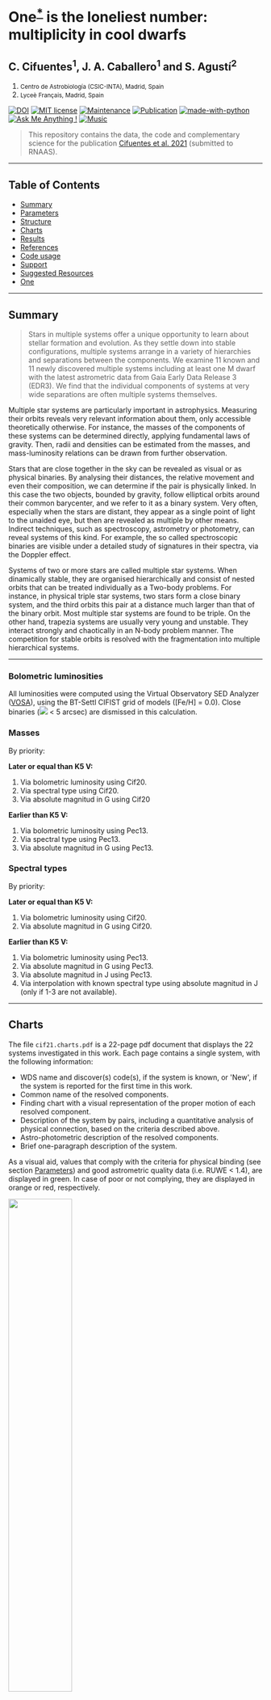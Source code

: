 # One<sup>[*](#one)</sup> is the loneliest number: multiplicity in cool dwarfs
## C. Cifuentes<sup>1</sup>, J. A. Caballero<sup>1</sup> and S. Agustí<sup>2</sup>

1. <small id="f1">Centro de Astrobiología (CSIC-INTA), Madrid, Spain</small>
2. <small id="f2">Lyceè Français, Madrid, Spain</small>

<a href="https://zenodo.org/badge/latestdoi/329311083"><img src="https://zenodo.org/badge/329311083.svg" alt="DOI"></a>
[![MIT license](https://img.shields.io/badge/License-MIT-blue.svg)](https://lbesson.mit-license.org/)
[![Maintenance](https://img.shields.io/badge/Maintained%3F-yes-green.svg)](https://GitHub.com/Naereen/StrapDown.js/graphs/commit-activity)
[![Publication](https://img.shields.io/badge/Published%3F-no-orange.svg)]()
[![made-with-python](https://img.shields.io/badge/Made%20with-Python-1f425f.svg)](https://www.python.org/)
[![Ask Me Anything !](https://img.shields.io/badge/Ask%20me-anything-1abc9c.svg)](https://GitHub.com/ccifuentesr)
[![Music](https://img.shields.io/badge/Music%3F-yes-green.svg)](https://www.youtube.com/watch?v=DYzY7-V5vxY)

> This repository contains the data, the code and complementary science for the publication <a href="#" target="_blank">Cifuentes et al. 2021</a> (submitted to RNAAS).

---

## Table of Contents

- [Summary](#summary)
- [Parameters](#parameters)
- [Structure](#structure)
- [Charts](#charts)
- [Results](#results)
- [References](#references)
- [Code usage](#usage)
- [Support](#support)
- [Suggested Resources](#resources)
- [One](#one)

---

## Summary

> Stars in multiple systems offer a unique opportunity to learn about stellar formation and evolution. As they settle down into stable configurations, multiple systems arrange in a variety of hierarchies and separations between the components. We examine 11 known and 11 newly discovered multiple systems including at least one M dwarf with the latest astrometric data from Gaia Early Data Release 3 (EDR3). We find that the individual components of systems at very wide separations are often multiple systems themselves.

Multiple star systems are particularly important in astrophysics.
Measuring their orbits reveals very relevant information about them, only accessible theoretically otherwise.
For instance, the masses of the components of these systems can be determined directly, applying fundamental laws of gravity.
Then, radii and densities can be estimated from the masses, and mass-luminosity relations can be drawn from further observation.

Stars that are close together in the sky can be revealed as visual or as physical binaries.
By analysing their distances, the relative movement and even their composition, we can determine if the pair is physically linked.
In this case the two objects, bounded by gravity, follow elliptical orbits around their common barycenter, and we refer to it as a binary system.
Very often, especially when the stars are distant, they appear as a single point of light to the unaided eye, but then are revealed as multiple by other means.
Indirect techniques, such as spectroscopy, astrometry or photometry, can reveal systems of this kind.
For example, the so called spectroscopic binaries are visible under a detailed study of signatures in their spectra, via the Doppler effect.

Systems of two or more stars are called multiple star systems.
When dinamically stable, they are organised hierarchically and consist of nested orbits that can be treated individually as a Two-body problems. 
For instance, in physical triple star systems, two stars form a close binary system, and the third orbits this pair at a distance much larger than that of the binary orbit.
Most multiple star systems are found to be triple.
On the other hand, trapezia systems are usually very young and unstable.
They interact strongly and chaotically in an N-body problem manner. 
The competition for stable orbits is resolved with the fragmentation into multiple hierarchical systems.

---

### Bolometric luminosities

All luminosities were computed using the Virtual Observatory SED Analyzer (<a href="http://svo2.cab.inta-csic.es/theory/vosa/" target="_blank">VOSA</a>), using the BT-Settl CIFIST grid of models ([Fe/H] = 0.0). Close binaries (<img src="https://render.githubusercontent.com/render/math?math=\rho"> < 5 arcsec) are dismissed in this calculation.

### Masses

By priority:

**Later or equal than K5 V:**
1. Via bolometric luminosity using Cif20.
2. Via spectral type using Cif20.
3. Via absolute magnitud in G using Cif20 

**Earlier than K5 V:**
1. Via bolometric luminosity using Pec13.
2. Via spectral type using Pec13.
3. Via absolute magnitud in G using Pec13.

### Spectral types

By priority:

**Later or equal than K5 V:**
1. Via bolometric luminosity using Cif20.
2. Via absolute magnitud in G using Cif20.
	
**Earlier than K5 V:**
1. Via bolometric luminosity using Pec13.
2. Via absolute magnitud in G using Pec13.
3. Via absolute magnitud in J using Pec13.
4. Via interpolation with known spectral type using absolute magnitud in J (only if 1-3 are not available).

---

## Charts

The file `cif21.charts.pdf` is a 22-page pdf document that displays the 22 systems investigated in this work.
Each page contains a single system, with the following information:

- WDS name and discover(s) code(s), if the system is known, or 'New', if the system is reported for the first time in this work.
- Common name of the resolved components.
- Finding chart with a visual representation of the proper motion of each resolved component.
- Description of the system by pairs, including a quantitative analysis of physical connection, based on the criteria described above. 
- Astro-photometric description of the resolved components.   
- Brief one-paragraph description of the system.

As a visual aid, values that comply with the criteria for physical binding (see section [Parameters](#parameters)) and good astrometric quality data (i.e. RUWE < 1.4), are displayed in green. In case of poor or not complying, they are displayed in orange or red, respectively.

<p float="center">
 <img src="https://github.com/ccifuentesr/cif21-multiplicity/blob/main/chart_example.png" width="50%" />
</p>

---

## Structure

### Directories

- Directory ./: Stores all the files detailed below, including the master table (`cif21.multiplicity.csv`). [19 files, 54 MB]

### Files

The complete list of files and their description goes as follows:

| File | Type | Description | 
| --- | --- | --- | 
| `cif21.multiplicity.csv` | Main table | The master table as described below |
| `Mamajek_Pec13.csv` | Input  | Tabular data from <a href="https://ui.adsabs.harvard.edu/abs/2013ApJS..208....9P/abstract" target="_blank">Pecaut & Mamajek (2013)</a> |
| `KO6AB.csv` | Input | Positions during 11 epochs (1953-2015) for the system KO6 AB |
| `cif21.charts.pdf` | Code | Obtains the separation as a function of time spanning several epochs (e.g. `KO6AB.csv`) |
| `cif21.charts.py` | Code | Preliminar LaTeX chart for describing multiple systems |
| `cif21.dphot.py` | Code |  Photometric distance formulas using _G_ and _J_ magnitudes (Table 5 in <a href="https://ui.adsabs.harvard.edu/abs/2020A%26A...642A.115C/abstract" target="_blank">Cifuentes et al. 2020</a>) |
| `cif21.MR.py` | Code | Radii and masses from Stefan-Boltzmann and <a href="https://ui.adsabs.harvard.edu/abs/2019A%26A...625A..68S/abstract" target="_blank">Schweitzer et al. (2019)</a> |
| `cif21.params.py` | Code | Computes parameters to decide on the multiplicity of a system (see section [Parameters](#parameters)) |
| `cif21.plots.py` | Code | Produces the figures shown in section [Results](#results) |
| `cif21.rho_epochs.py` | Code | Obtains the separation as a function of time spanning several epochs (e.g. `KO6AB.csv`, see section [Results](#results)) |
| `*.png` | Images | Image files included in section [Results](#results) |


### The master table

`cif21.multiplicity.csv` contains **53** rows and **108** columns. It is stored in the root directory and can be manipulated separately with tabular data management software such as <a href="http://www.star.bris.ac.uk/~mbt/topcat/" target="_blank">TOPCAT</a>.

**Row-by-row description of `cif21.multiplicity.csv`.**

|	ID	|	Name	|	Units	|	Description	|	Annotations
|	---	|	---	|	---	|	---	|	---
|		|	ID_System	|	-	|	System identifier	|	
|		|	ID_Star	|	-	|	Star identifier 	|	Non-resolved spectroscopic binaries are identified with a single ID.
|		|	Component	|	-	|	Component identifier from this work	|	Alphabetic designation of the components (A is the primary). The use of lowercases designates instances where later observations have revealed a closer companion, such as spectroscopic pairs (e.g. Aab). Componentes are named based on its apparent magnitude in G.
|		|	Name	|	-	|	Discovery or most common name 	|	
|		|	RA_J2015	|	hms	|	Right ascension (J2016.0 epoch)	|	In equinox J2000, from Gaia EDR3.
|		|	DE_J2015	|	dms	|	Declination (J2016.0 epoch)	|	In equinox J2000, from Gaia EDR3.
|		|	Koenigstuhl	|	-	|	Star identifier (JHHMMm+DDdAAA)	|	Königstuhl designation (KO N, se the works by J. A. Caballero).
|		|	Karmn	|	-	|	Star identifier (JHHMMm+DDdAAA)	|	Carmencita identifier (JHHMMm+DDdAAA, Cortés-Contreras et al. 2016).
|		|	SpT	|	-	|	Spectral type 	|	When estimated, lowercase is used (e.g. m3 V).
|		|	SpTnum	|	-	|	Spectral type in numerical format 	|	SpTnum = -2.0 for K5V ; -1.0 for K7V ; 0.0 for M0.0V ; 0.5 for M0.5V ; ... ; 10.0 for L0.0 ; 10.5 for L0.5 ; etc.
|		|	SpT_ref	|	-	|	Reference for the spectral type 	|	See references after this table.
|		|	Discoverer	|	-	|	Reference for the discoverer	|	See references after this table.
|		|	WDS_name	|	-	|	WDS name (based on J2000 position)	|	See Component annotation.
|		|	WDS_disc	|	-	|	Discoverer Code (1 to 4 letters) and Number	|	Originally 3 letters represent the discoverer; an additional 'A' denotes an appendix, 'B' a second appendix, e.g. in the lists of F. Struve: STF1004 is the 1004th system in the main list, STFA 11 is the 11th system of the first appendix, STFB 12 is the 12th system of the second appendix, etc (from WDS).
|		|	WDS_comp	|	-	|	Component identifier from WDS	|	Components when more than 2
|		|	Teff	|	K	|	Effective temperature from VOSA	|	BT-Settl CIFIST grid of synthetic spectra uncertainties are 50 K for Teff (25 K for Teff <= 2400 K).
|		|	logg	|	-	|	Surface gravity from VOSA	|	BT-Settl CIFIST grid of synthetic spectra uncertainties are 0.5 dex for logg.
|		|	Lbol	|	solLum	|	Bolometric luminosity from VOSA 	|	BT-Settl CIFIST grid of synthetic spectra metallicity is fixed to solar.
|		|	Lberr	|	solLum	|	Bolometric luminosity error from VOSA 	|	BT-Settl CIFIST grid of synthetic spectra metallicity is fixed to solar.
|		|	Mass_Lbol	|	solMass	|	Stellar mass computed from Lbol	|	Using the Mass vs. Lbol relation from <a href="https://ui.adsabs.harvard.edu/abs/2013ApJS..208....9P/abstract" target="_blank">Pecaut et al. 2013</a> (hotter than F7 V) and <a href="https://ui.adsabs.harvard.edu/abs/2020A%26A...642A.115C/abstract" target="_blank">Cifuentes et al. 2020</a> (cooler than K5 V).
|		|	Mass_MG	|	solMass	|	Stellar mass computed from MG	|	Using the Mass vs. MG relation from <a href="https://ui.adsabs.harvard.edu/abs/2013ApJS..208....9P/abstract" target="_blank">Pecaut et al. 2013</a> (hotter than F7 V) and <a href="https://ui.adsabs.harvard.edu/abs/2020A%26A...642A.115C/abstract" target="_blank">Cifuentes et al. 2020</a> (cooler than K5 V).
|		|	Mass_A	|	solMass	|	Stellar mass adopted for the A component	|	
|		|	Mass_B	|	solMass	|	Stellar mass adopted for the B component	|	
|		|	Mass_C	|	solMass	|	Stellar mass adopted for the C component	|	
|		|	ra_A	|	deg	|	Right ascension (J2016.0 epoch) for A	|	
|		|	ra_B	|	deg	|	Right ascension (J2016.0 epoch) for B	|	
|		|	ra_C	|	deg	|	Right ascension (J2016.0 epoch) for C	|	
|		|	dec_A	|	deg	|	Declination (J2016.0 epoch) for A	|	
|		|	dec_B	|	deg	|	Declination (J2016.0 epoch) for A	|	
|		|	dec_C	|	deg	|	Declination (J2016.0 epoch) for A	|	
|		|	pmra_A	|	mas a-1	|	Proper motion in Right Ascension for A	|	
|		|	pmra_B	|	mas a-1	|	Proper motion in Right Ascension for B	|	
|		|	pmra_C	|	mas a-1	|	Proper motion in Right Ascension for C	|	
|		|	pmdec_A	|	mas a-1	|	Proper motion in Declination for A	|	
|		|	pmdec_B	|	mas a-1	|	Proper motion in Declination for B	|	
|		|	pmdec_C	|	mas a-1	|	Proper motion in Declination for C	|	
|		|	d_A	|	pc	|	Distance for A component	|	
|		|	d_B	|	pc	|	Distance for B component	|	
|		|	d_C	|	pc	|	Distance for C component	|	
|		|	rho_AB	|	arcsec	|	Angular separation between A and B components	|	
|		|	rho_AC	|	arcsec	|	Angular separation between A and C components	|	
|		|	theta_AB	|	deg	|	Position angle between A and B components	|	
|		|	theta_AC	|	deg	|	Position angle between A and C components	|	
|		|	muratio_AB	|	-	|	mu ratio between A and B	|	As described by Mon18.
|		|	muratio_AC	|	-	|	mu ratio between A and C	|	As described by Mon18.
|		|	deltaPA_AB	|	deg	|	Difference of positional angle between A and B	|	As described by Mon18.
|		|	deltaPA_AC	|	deg	|	Difference of positional angle between A and C	|	As described by Mon18.
|		|	deltad_AB	|	-	|	Distance ratio between A and B	|	Described as <img src="https://render.githubusercontent.com/render/math?math=d_A-d_B/d_A"> .
|		|	deltad_AC	|	-	|	Distance ratio between A and C	|	Described as <img src="https://render.githubusercontent.com/render/math?math=\Delta d/d_A">.
|		|	s_AB	|	au	|	Projected physical separation between A and B	|	
|		|	s_AC	|	au	|	Projected physical separation between A and C	|	
|		|	Ug_AB	|	1E33 J	|	Binding energy between A and B	|	
|		|	Ug_AC	|	1E33 J	|	Binding energy between A and C	|	
|		|	Porb_AB	|	a	|	Orbital period of A and B	|	
|		|	Porb_AC	|	a	|	Orbital period of A and C	|	
|		|	gaia_id	|	-	|	Gaia identification number	|	
|		|	ra	|	deg	|	Right ascension (J2016.0 epoch)	|	
|		|	ra_error	|	deg	|	Right ascension error (J2016.0 epoch)	|	
|		|	dec	|	deg	|	Declination (J2016.0 epoch)	|	
|		|	dec_error	|	deg	|	Declination error (J2016.0 epoch)	|	
|		|	parallax	|	mas	|	Parallax 	|	
|		|	parallax_error	|	mas	|	Parallax error 	|	
|		|	d_pc	|	pac	|	Distance 	|	
|		|	ed_pc	|	pac	|	Distance error 	|	
|		|	parallax_ref	|	-	|	Reference for the parallax 	|	
|		|	pm	|	mas a-1	|	Total proper motion 	|	
|		|	pmra	|	mas a-1	|	Proper motion in Right Ascension	|	
|		|	pmra_error	|	mas a-1	|	Proper motion error in Right Ascension	|	
|		|	pmdec	|	mas a-1	|	Proper motion in Declination	|	
|		|	pmdec_error	|	mas a-1	|	Proper motion error in Declination	|	
|		|	pm_ref	|	mas a-1	|	Reference for the proper motion	|	
|		|	ruwe	|	-	|	Re-normalised Unit Weight Error	|	See https://www.cosmos.esa.int/web/gaia/dr2-known-issues
|		|	phot_g_mean_mag	|	mag	|	*Gaia* EDR3 *G* magnitude	|	
|		|	phot_g_mean_mag_error	|	mag	|	*Gaia* EDR3 *G* magnitude error	|	
|		|	phot_bp_mean_mag	|	mag	|	*Gaia* EDR3 *BP* magnitude	|	
|		|	phot_bp_mean_mag_error	|	mag	|	*Gaia* EDR3 *BP* magnitude error	|	
|		|	phot_rp_mean_mag	|	mag	|	*Gaia* EDR3 *RP* magnitude	|	
|		|	phot_rp_mean_mag_error	|	mag	|	*Gaia* EDR3 *RP* magnitude error	|	
|		|	phot_bp_rp_excess_factor	|	mag	|	*BP*-*RP* excess factor	|	
|		|	radial_velocity	|	km s-1	|	Radial velocity	|	
|		|	radial_velocity_error	|	km s-1	|	Radial velocity error	|	
|		|	radial_velocity_ref	|	-	|	Radial velocity reference	|	
|		|	2MASS_id	|	-	|	2MASS identification number	|	
|		|	RAJ2000	|	deg	|	Right ascension (J2000 epoch)	|	
|		|	DEJ2000	|	deg	|	Declination (J2000 epoch)	|	
|		|	Jmag	|	mag	|	2MASS *J* magnitude	|	
|		|	e_Jmag	|	mag	|	2MASS *J* magnitude error	|	
|		|	Hmag	|	mag	|	2MASS *H* magnitude	|	
|		|	e_Hmag	|	mag	|	2MASS *H* magnitude error	|	
|		|	Kmag	|	mag	|	2MASS *Ks* magnitude	|	
|		|	e_Kmag	|	mag	|	2MASS *Ks* magnitude error	|	
|		|	Qfl	|	-	|	*JHKs* Photometric quality flag [ABCUXZ]	|	Three character flag, one character per band, that provides a summary of the net quality of the default photometry in each band (from 2MASS).
|		|	AllWISE	|	-	|	WISE identificator	|	WISE All-Sky Release Catalog name, based on J2000 position
|		|	W1mag	|	mag	|	WISE *W1* magnitude	|	
|		|	e_W1mag	|	mag	|	WISE *W1* magnitude error	|	
|		|	W2mag	|	mag	|	WISE *W2* magnitude	|	
|		|	e_W2mag	|	mag	|	WISE *W2* magnitude error	|	
|		|	W3mag	|	mag	|	WISE *W3* magnitude	|	
|		|	e_W3mag	|	mag	|	WISE *W3* magnitude error	|	
|		|	W4mag	|	mag	|	WISE *W4* magnitude	|	
|		|	e_W4mag	|	mag	|	WISE *W4* magnitude error	|	
|		|	qph	|	-	|	*W1W2W3W4* Photometric quality flag [ABCUXZ]	|	Four character flag, one character per band [W1/W2/W3/W4], that provides a shorthand summary of the quality of the profile-fit photometry measurement in each band, as derived from the measurement signal-to-noise ratio.

**Notes:** 
- Uncertainties in *Gaia* EDR3 photometry are computed from the associated bolometric flux and its error.
- In the description, 'B' (not *B*) should be read 'the closest component in multiple systems'. This apparent misnomer turns out to be convenient to designate a complete system in a single row of the table, with independence of the number of components.

---

## Results

<p float="center">
  <img src="https://github.com/ccifuentesr/cif21-multiplicity/blob/main/cif21_deltaPA_muratio.png" width="49%" />
  <img src="https://github.com/ccifuentesr/cif21-multiplicity/blob/main/cif21_d2_d1.png" width="49%" /> 
Left: <img src="https://render.githubusercontent.com/render/math?math=\mu"> ratio against proper motion position angle difference. Right: Distances comparison between primary and additional components. Crosses denote sources that do not satisfy the criteria for physical parity as described in this document.
</p>
<p float="center">
  <img src="https://github.com/ccifuentesr/cif21-multiplicity/blob/main/cif21_Ug_M.png" width="49%" />
  <img src="https://github.com/ccifuentesr/cif21-multiplicity/blob/main/cif21_MG_GJ.png" width="49%" /> 
Left: Binding energy against total mass. Right: Absolute magnitude <img src="https://render.githubusercontent.com/render/math?math=M_G"> against <img src="https://render.githubusercontent.com/render/math?math=G-J"> colour diagram. HD 134494 is a star that we re-classify as sub-giant, PYC J07311+4556 is a young candidate to the AB Doradus group, and LSPM J1633+0311S is a white dwarf.
</p>

### The case of Königstuhl 6 AB

LP 209-28 and LP 209-27 (KO6 AB) is a pair proposed as a binary system by <a href="https://ui.adsabs.harvard.edu/abs/2012Obs...132..252C/abstract" target="_blank">Caballero et al. 2012</a>. *Gaia* EDR3 introduces a notable dissimilarity in distance between components, accompanied by a good single-star model fitting (i.e. RUWE < 1.4). This means that we do not expect additional multiplicity in either component, and the difference in parallactic determination would not be the cause of close, unresolved companions. Therefore, we propose this system as a visual pair.

<p float="center">
  <img src="https://github.com/ccifuentesr/cif21-multiplicity/blob/main/KO6AB.png" width="80%" />
</p>

Additionally, measuring the projected separation, <img src="https://render.githubusercontent.com/render/math?math=\rho">, as a function of time for 10 epochs of observation available spanning 62 years (from March 16, 1953 to August 5, 2015), we find that the separation between the components increases in 0.248 arcsec, which implies 0.004 arcsec per year.

---

## References

The following are the bibliographic references in alphabetical order for the data used in this work.

### Spectral type

<a href="#"> </a>

| Reference | Bibcode |
| --- | --- |
| AF15 | <a href="#">2015A&A...577A.128A</a> |
| Bar14 | <a href="#">2014ApJ...794..143B</a> |
| Cab10 | <a href="#">2010A&A...520A..91C</a> |
| Can93 | <a href="#">1993yCat.3135....0C</a> |
| Cab07b | <a href="#">2007ApJ...667..520C</a> |
| Cif20 | <a href="#">2020A&A...642A.115C</a> |
| Clo02 | <a href="#">2002ApJ...567L..53C</a> |
| Cru03 | <a href="#">2003AJ....126.2421C</a> |
| Dhi10 | <a href="#">2010AJ....139.2566D</a> |
| Gau12 | <a href="#">2012MNRAS.427.2457G</a> |
| Gra03 | <a href="#">2003AJ....126.2048G</a> |
| Gra06 | <a href="#">2006AJ....132..161G</a> |
| Hou88 | <a href="#">1988MSS...C04....0H</a> |
| Hou99 | <a href="#">1999MSS...C05....0H</a> |
| Joh86 | <a href="#">1986ApJ...310..354J</a> |
| Joy49 | <a href="#">1949ApJ...109..231J</a> |
| Law08 | <a href="#">2008MNRAS.384..150L</a> |
| Lep13 | <a href="#">2013AJ....145..102L</a> |
| Mon18 | <a href="#">2018MNRAS.479.1332M</a> |
| New14 | <a href="#">2014AJ....147...20N</a> |
| Pec13 | <a href="#">2013ApJS..208....9P</a> |
| Rei08 | <a href="#">2008AJ....136.1290R</a> |
| Ria06 | <a href="#">2006AJ....132..866R</a> |
| Ste86 | <a href="#">1986AJ.....92..139S</a> |

### Discoverer

| Reference | Bibcode |
| --- | --- |
| Cab07a | <a href="#">2007A&A...462L..61C</a> (KO 1) |
| Cab07b | <a href="#">2007ApJ...667..520C</a> (KO 2 & KO 3) |
| Cab12a | <a href="#">2012Obs...132....1C</a> (KO 4) |
| Cab12b | <a href="#">2012Obs...132..176C</a> (KO 5) |
| Cab12c | <a href="#">2012Obs...132..252C</a> (KO 6) |
| Dhi10 | <a href="#">2010AJ....139.2566D</a> |
| Dun29 | <a href="#">1829MmRAS&3..257D</a> |
| Gau12 | <a href="#">2012MNRAS.427.2457G</a> |
| Gic61 | <a href="#">1961LowOB...5...61G</a> |
| Her26 | <a href="#">1826MmRAS...2..459H</a> |
| Hor12 | <a href="#">2012AJ....144..165H</a> |
| Jan06 | <a href="#">2006A&A...453..609J</a> |
| Jan06 | <a href="#">2006A&A...453..609J</a> |
| Jan14 | <a href="#">2014ApJ...789..102J</a> |
| Kna15 | <a href="#">2015JDSO...11..384K</a> |
| Law08 | <a href="#">2008MNRAS.384..150L</a> |
| Lep01 | <a href="#">2001AJ....122.3407L</a> |
| Lep13 | <a href="#">2013AJ....145..102L</a> |
| Ric12 | <a href="#">2012JDSO....8..160R</a> |
| Tok79 | <a href="#">1979SvAL....5..229T</a> |
| Vys56 | <a href="#">1956AJ.....61..201V</a> |

### Parallaxes and proper motions

| Reference | Bibcode |
| --- | --- |
| Dit14 | <a href="#">2014ApJ...784..156D</a> |
| Gaia2 | <a href="#">2018yCat.1345....0G</a> |
| GaiaEDR3 | <a href="#">2021A&A...649A...1G</a> |
| Lep05 | <a href="#">2005AJ....129.1483L</a> |

### Radial velocity

| Reference | Bibcode |
| --- | --- |
| Bur15 | <a href="#">2015ApJS..220...18B</a> |
| Gaia2 | <a href="#">2018yCat.1345....0G</a> |
| New14 | <a href="#">2014AJ....147...20N</a> |
| Shk10 | <a href="#">2010ApJ...716.1522S</a> |
| Ter15 | <a href="#">2015ApJS..220...16T</a> |

---
     
## Code usage

> The files are self-contained, self-consistent, homogenoeusly formatted, fairly self-explanatory.

- The code is provided as `*.py` files meant to be run individually.
- They may be run as Python Notebooks. The symbol `# %%` starts a cell that can be run separately.
- Cloning or downloading the complete repository is strongly recommended (see below).
- The installation of some basic libraries is a prerequisite: `numpy`, `scipy`, `astropy`, `matplotlib` and `pyperclip`. Other modules are included in the Python distribution and do not need additional installation (e.g. `csv`).

### Clone

- Clone this repo to your local machine using `git clone https://github.com/ccifuentesr/cif21-multiplicity`, or
- Download this repo as a .zip and run the scripts in your local machine.

---

## Support

Reach out to me at <a href="mailto:ccifuentes@cab.inta-csic.es">`ccifuentes@cab.inta-csic.es`</a>.

---

## Suggested Resources

- <a href="https://www.python.org/dev/peps/pep-0008/" target="_blank">Style Guide for Python Code (PEP 8)</a>
- <a href="https://carmenes.caha.es" target="_blank">CARMENES Website</a>

---

## <sup>*</sup>One

_One is the loneliest number that you'll ever do  
Two can be as bad as one  
It’s the loneliest number since the number one_  

<a href="https://www.youtube.com/watch?v=DYzY7-V5vxY" target="_blank">One</a>, Harry Nilsson, _Aerial Ballet_ (1968)

> One is a song written and recorded by Harry Nilsson and made famous by Three Dog Night. It is known for its opening line "_One is the loneliest number that you'll ever do_". Nilsson wrote the song after calling someone and getting a busy signal. He stayed on the line listening to the "beep, beep, beep, beep..." tone, writing the song. The busy signal became the opening notes.
> Three Dog Night played <a href="https://open.spotify.com/track/0TGKBG5wK1ZGSACf6uso3H?si=Lsc8MKNcSOiEyZv3XA961Q" target="_blank">recording</a> in the key of F minor, and it was released as the second single from Three Dog Night's eponymous first album. It became their first of seven gold records over the next five years and reached number five on the U.S. Billboard Hot 100 in 1969 and number four in Canada. (From <a href="https://en.wikipedia.org/wiki/One_(Harry_Nilsson_song)" target="_blank">Wikipedia</a>).
